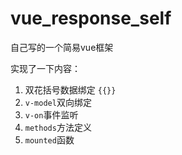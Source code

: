 # vue_response_self

自己写的一个简易vue框架

实现了一下内容：

1. 双花括号数据绑定 `{{}}`
2. `v-model`双向绑定
3. `v-on`事件监听
4. `methods`方法定义
5. `mounted`函数